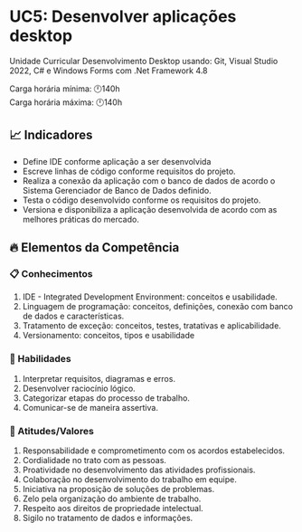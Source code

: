 # UC5: Desenvolver aplicações desktop
Unidade Curricular Desenvolvimento Desktop usando: Git, Visual Studio 2022, C# e Windows Forms com .Net Framework 4.8

Carga horária mínima: 🕛140h  
Carga horária máxima: 🕛140h

## 📈 Indicadores
- Define IDE conforme aplicação a ser desenvolvida
- Escreve linhas de código conforme requisitos do projeto.
- Realiza a conexão da aplicação com o banco de dados de acordo o Sistema Gerenciador de Banco de Dados definido.
- Testa o código desenvolvido conforme os requisitos do projeto.
- Versiona e disponibiliza a aplicação desenvolvida de acordo com as melhores práticas do mercado.

## 🔥 Elementos da Competência

### 📋 Conhecimentos
1. IDE - Integrated Development Environment: conceitos e usabilidade.
2. Linguagem de programação: conceitos, definições, conexão com banco de dados e características.
3. Tratamento de exceção: conceitos, testes, tratativas e aplicabilidade.
4. Versionamento: conceitos, tipos e usabilidade

### 🚀 Habilidades
1. Interpretar requisitos, diagramas e erros.
2. Desenvolver raciocínio lógico.
3. Categorizar etapas do processo de trabalho.
4. Comunicar-se de maneira assertiva.

### 🏅 Atitudes/Valores
1. Responsabilidade e comprometimento com os acordos estabelecidos.
2. Cordialidade no trato com as pessoas.
3. Proatividade no desenvolvimento das atividades profissionais.
4. Colaboração no desenvolvimento do trabalho em equipe.
5. Iniciativa na proposição de soluções de problemas.
6. Zelo pela organização do ambiente de trabalho.
7. Respeito aos direitos de propriedade intelectual.
8. Sigilo no tratamento de dados e informações.
